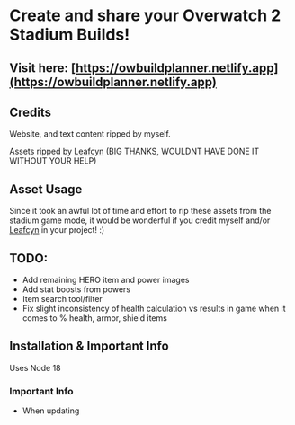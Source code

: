 # Create and share your Overwatch 2 Stadium Builds!

## Visit here: [https://owbuildplanner.netlify.app](https://owbuildplanner.netlify.app)

## Credits

Website, and text content ripped by myself.

Assets ripped by [Leafcyn](https://leafycn.carrd.co/) (BIG THANKS, WOULDNT HAVE DONE IT WITHOUT YOUR HELP)

## Asset Usage

Since it took an awful lot of time and effort to rip these assets from the stadium game mode, it would be wonderful if you credit myself and/or [Leafcyn](https://leafycn.carrd.co/) in your project! :)

## TODO:

- Add remaining HERO item and power images
- Add stat boosts from powers
- Item search tool/filter
- Fix slight inconsistency of health calculation vs results in game when it comes to % health, armor, shield items

## Installation & Important Info

Uses Node 18

### Important Info

- When updating